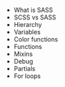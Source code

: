 * What is SASS
* SCSS vs SASS
* Hierarchy
* Variables
* Color functions
* Functions
* Mixins
* Debug
* Partials
* For loops
  